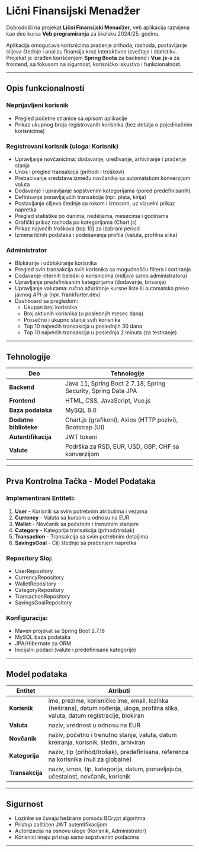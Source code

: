 # Lični Finansijski Menadžer

Dobrodošli na projekat **Lični Finansijski Menadžer**, veb aplikacija razvijena kao deo kursa **Veb programiranja** za školsku 2024/25. godinu.

Aplikacija omogućava korisnicima praćenje prihoda, rashoda, postavljanje ciljeva štednje i analizu finansija kroz interaktivne izveštaje i statistiku. Projekat je izrađen korišćenjem **Spring Boota** za backend i **Vue.js**-a za frontend, sa fokusom na sigurnost, korisničko iskustvo i funkcionalnost.

---

## Opis funkcionalnosti

### Neprijavljeni korisnik
- Pregled početne stranice sa opisom aplikacije
- Prikaz ukupnog broja registrovanih korisnika (bez detalja o pojedinačnim korisnicima)

### Registrovani korisnik (uloga: Korisnik)
- Upravljanje novčanicima: dodavanje, uređivanje, arhiviranje i praćenje stanja
- Unos i pregled transakcija (prihodi i troškovi)
- Prebacivanje sredstava između novčanika sa automatskom konverzijom valuta
- Dodavanje i upravljanje sopstvenim kategorijama (pored predefinisanih)
- Definisanje ponavljajućih transakcija (npr. plata, kirija)
- Postavljanje ciljeva štednje sa rokom i iznosom, uz vizuelni prikaz napretka
- Pregled statistike po danima, nedeljama, mesecima i godinama
- Grafički prikaz rashoda po kategorijama (Chart.js)
- Prikaz najvećih troškova (top 10) za izabrani period
- Izmena ličnih podataka i podešavanja profila (valuta, profilna slika)

### Administrator
- Blokiranje i odblokiranje korisnika
- Pregled svih transakcija svih korisnika sa mogućnošću filtera i sortiranja
- Dodavanje internih beleški o korisnicima (vidljivo samo administratoru)
- Upravljanje predefinisanim kategorijama (dodavanje, brisanje)
- Upravljanje valutama: ručno ažuriranje kursne liste ili automatsko preko javnog API-ja (npr. frankfurter.dev)
- Dashboard sa pregledom:
  - Ukupan broj korisnika
  - Broj aktivnih korisnika (u poslednjih mesec dana)
  - Prosečno i ukupno stanje svih korisnika
  - Top 10 najvećih transakcija u poslednjih 30 dana
  - Top 10 najvećih transakcija u poslednja 2 minuta (za testiranje)

---

## Tehnologije
| Deo | Tehnologije |
|-----|-------------|
| **Backend** | Java 11, Spring Boot 2.7.18, Spring Security, Spring Data JPA |
| **Frontend** | HTML, CSS, JavaScript, Vue.js |
| **Baza podataka** | MySQL 8.0 |
| **Dodatne biblioteke** | Chart.js (grafikoni), Axios (HTTP pozivi), Bootstrap (UI) |
| **Autentifikacija** | JWT tokeni |
| **Valute** | Podrška za RSD, EUR, USD, GBP, CHF sa konverzijom |

---
## Prva Kontrolna Tačka - Model Podataka

### Implementirani Entiteti:
1. **User** - Korisnik sa svim potrebnim atributima i vezama
2. **Currency** - Valuta sa kursom u odnosu na EUR
3. **Wallet** - Novčanik sa početnim i trenutnim stanjem
4. **Category** - Kategorija transakcija (prihod/trošak)
5. **Transaction** - Transakcija sa svim potrebnim detaljima
6. **SavingsGoal** - Cilj štednje sa praćenjem napretka

### Repository Sloj:
- UserRepository
- CurrencyRepository  
- WalletRepository
- CategoryRepository
- TransactionRepository
- SavingsGoalRepository

### Konfiguracija:
- Maven projekat sa Spring Boot 2.7.18
- MySQL baza podataka
- JPA/Hibernate za ORM
- Inicijalni podaci (valute i predefinisane kategorije)

---

## Model podataka
| Entitet | Atributi |
|---------|----------|
| **Korisnik** | ime, prezime, korisničko ime, email, lozinka (heširana), datum rođenja, uloga, profilna slika, valuta, datum registracije, blokiran |
| **Valuta** | naziv, vrednost u odnosu na EUR |
| **Novčanik** | naziv, početno i trenutno stanje, valuta, datum kreiranja, korisnik, štedni, arhiviran |
| **Kategorija** | naziv, tip (prihod/trošak), predefinisana, referenca na korisnika (null za globalne) |
| **Transakcija** | naziv, iznos, tip, kategorija, datum, ponavljajuća, učestalost, novčanik, korisnik |

---

## Sigurnost
- Lozinke se čuvaju heširane pomoću BCrypt algoritma
- Pristup zaštićen JWT autentifikacijom
- Autorizacija na osnovu uloge (Korisnik, Administrator)
- Korisnici imaju pristup samo sopstvenim podacima

---
